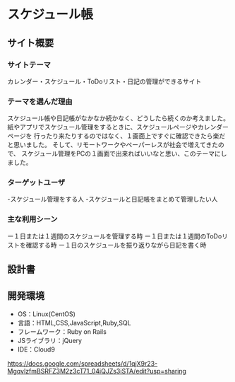 # スケジュール帳

## サイト概要
### サイトテーマ
カレンダー・スケジュール・ToDoリスト・日記の管理ができるサイト

### テーマを選んだ理由
スケジュール帳や日記帳がなかなか続かなく、どうしたら続くのか考えました。
紙やアプリでスケジュール管理をするときに、スケジュールページやカレンダーページを
行ったり来たりするのではなく、１画面上ですぐに確認できたら楽だと思いました。
そして、リモートワークやペーパーレスが社会で増えてきたので、
スケジュール管理をPCの１画面で出来ればいいなと思い、このテーマにしました。

### ターゲットユーザ
-スケジュール管理をする人
-スケジュールと日記帳をまとめて管理したい人

### 主な利用シーン
ー１日または１週間のスケジュールを管理する時
ー１日または１週間のToDoリストを確認する時
ー１日のスケジュールを振り返りながら日記を書く時

## 設計書

## 開発環境
- OS：Linux(CentOS)
- 言語：HTML,CSS,JavaScript,Ruby,SQL
- フレームワーク：Ruby on Rails
- JSライブラリ：jQuery
- IDE：Cloud9

https://docs.google.com/spreadsheets/d/1qjX9r23-MgqvlzfmBSRFZ3M2z3cT71_04iQJZs3iSTA/edit?usp=sharing

